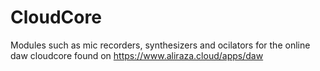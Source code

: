 # CloudCore
 Modules such as mic recorders, synthesizers and ocilators for the online daw cloudcore found on https://www.aliraza.cloud/apps/daw

